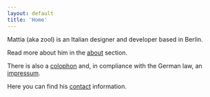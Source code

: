 ```yaml
---
layout: default
title: 'Home'
---
```


Mattia (aka zool) is an Italian designer and developer based in Berlin.

Read more about him in the [about](about) section.

There is also a [colophon](colophon) and, in compliance with the German law, an [impressum](impressum).

Here you can find his [contact](contact) information.

